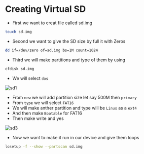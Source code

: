 # Creating Virtual SD

- First we want to creat file called sd.img
```bash
touch sd.img
```
- Second we want to give the SD size by full it with Zeros
```bash
dd if=/dev/zero of=sd.img bs=1M count=1024
```

- Third we will make partitions and type of them by using
```bash
cfdisk sd.img
```
- We will select `dos`
  
![sd1](https://github.com/user-attachments/assets/41d8b88e-af08-48dd-9fcb-7c7cd7099d7a)

- From `new` we will add partition size let say 500M then `primary`
- From `type` we will select `FAT16` 
- We will make anther partition and type will be `Linux` as a `ext4`
- And then make `Bootable` for FAT16
- Then make write and yes

![sd3](https://github.com/user-attachments/assets/ea7d33c4-b169-4e34-bdba-b8886022879e)

- Now we want to make it run in our device and give them loops
```bash
losetup -f --show --partscan sd.img
```
